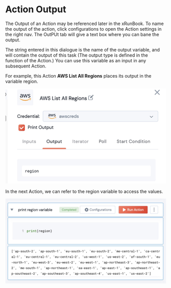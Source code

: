 # Action Output

The Output of an Action may be referenced later in the xRunBook. To name the output of the action, click configurations to open the Action settings in the right nav.  The OutPUt tab will give a text box where you can bane the output.



The string entered in this dialogue is the name of the output variable, and will contain the output of this task (The output type is defined in the function of the Action.) You can use this variable as an input in any subsequent Action.&#x20;



For example, this Action **AWS List All Regions** places its output in the variable region.

![Action output is saved in the variable 'region'](<../../../.gitbook/assets/image (1) (1).png>)

In the next Action, we can refer to the region variable to access the values. &#x20;

![printing the value of a variable](<../../../.gitbook/assets/image (6) (1).png>)

